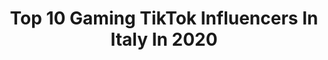 ---
title: Top 10 Gaming TikTok Influencers In Italy In 2020
description: >-
  Find top gaming TikTok influencers in Italy in 2020. Most popular hashtags: #trend #netflix #gamer #starwars.
platform: TikTok
profiles:
  - username: "pczero"
    fullname: >-
      Dario di PCZERO
    location: "Italy"
    followers: 37936
    engagement: 795
    commentsToLikes: 0.050612
    id: ck9nfp2uuem520j78q48voyip
    verified: false
    hashtags: "#ostialido, #magic, #minecraft, #pool"
  - username: "missaciddoll"
    fullname: >-
      MissAcidDoll
    location: "Italy"
    followers: 2074
    engagement: 1394
    commentsToLikes: 0.047949
    id: ckamwy2vnan8r0i785baf3szq
    verified: false
    hashtags: "#twitchita, #commenti, #warzone, #lgbtqitaly"
  - username: "angolodelgameplay"
    fullname: >-
      angolodelgameplay
    location: "Italy"
    followers: 30026
    engagement: 1214
    commentsToLikes: 0.028354
    id: ck9evoxgejjhx0j78upjcusum
    verified: false
    hashtags: "#gamerlife, #gamer, #videogioco, #youtubeita"
  - username: "stevechelios"
    fullname: >-
      Steve Chelios
    location: "Italy"
    followers: 5780
    engagement: 476
    commentsToLikes: 0.102432
    id: cka884m6m9pai0i780mz57e9s
    verified: false
    hashtags: "#capsulecorp, #joke, #selfisolation, #challenge"
  - username: "timmydepizza"
    fullname: >-
      Timmy
    location: "Italy"
    followers: 14462
    engagement: 1198
    commentsToLikes: 0.041857
    id: ck9f38l6bgncg0j78prtchxra
    verified: false
    hashtags: "#loop, #remix, #tiktokitalia, #og"
  - username: "lorenzoroccam"
    fullname: >-
      Lorenzo Rocca M
    location: "Italy"
    followers: 2653
    engagement: 647
    commentsToLikes: 0.091861
    id: cka87bmtd67fz0i78vw440t27
    verified: false
    hashtags: "#comedy, #pernoi, #tiktok, #coronavirus"
  - username: "dragoneddyow"
    fullname: >-
      DragonEddy
    location: "Italy"
    followers: 4760
    engagement: 1033
    commentsToLikes: 0.046326
    id: cka0yn1gcbvux0i7827on5agz
    verified: false
    hashtags: "#codmemes, #tiktok, #tiktoktravel, #lavalemani"
  - username: "sniegolino"
    fullname: >-
      Michele Rinaldi
    location: "Italy"
    followers: 5898
    engagement: 910
    commentsToLikes: 0.029070
    id: ck9v7hmci615j0j78dj5eiu8d
    verified: false
    hashtags: "#tiktokgaming, #sniper, #strangerthings, #conte"
  - username: "lordgenio"
    fullname: >-
      LORD GENIO Eugenio T
    location: "Italy"
    followers: 80234
    engagement: 1990
    commentsToLikes: 0.100167
    id: ck9nogxjatyez0j7802frhfwd
    verified: false
    hashtags: "#perte, #successo, #vittoria, #duetto"
  - username: "sciaq"
    fullname: >-
      Amin Chaqiq
    location: "Italy"
    followers: 47901
    engagement: 1736
    commentsToLikes: 0.079715
    id: ck9evoyiajju00j78nemjbw2x
    verified: false
    hashtags: "#verotalento, #coma, #mamga, #happy"
---